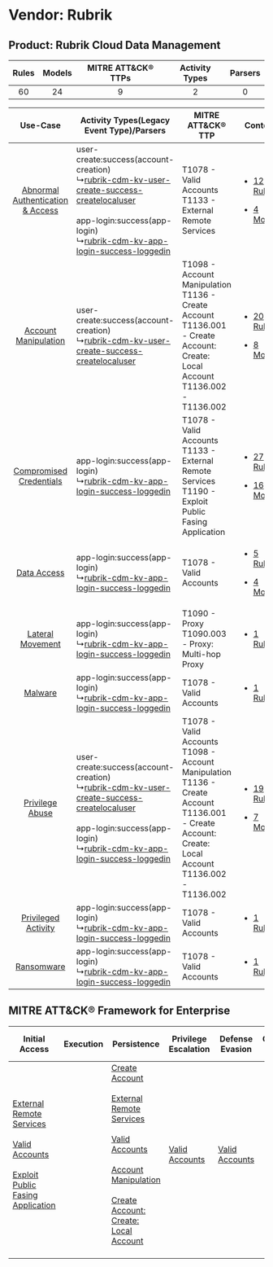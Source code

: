 Vendor: Rubrik
==============
Product: Rubrik Cloud Data Management
-------------------------------------
| Rules | Models | MITRE ATT&CK® TTPs | Activity Types | Parsers |
|:-----:|:------:|:------------------:|:--------------:|:-------:|
|  60   |   24   |         9          |       2        |    0    |

|    Use-Case    | Activity Types(Legacy Event Type)/Parsers    | MITRE ATT&CK® TTP    | Content    |
|:----:| ---- | ---- | ---- |
| [Abnormal Authentication & Access](../../../UseCases/uc_abnormal_authentication_&_access.md) |  user-create:success(account-creation)<br> ↳[rubrik-cdm-kv-user-create-success-createlocaluser](Ps/pC_rubrikcdmkvusercreatesuccesscreatelocaluser.md)<br><br> app-login:success(app-login)<br> ↳[rubrik-cdm-kv-app-login-success-loggedin](Ps/pC_rubrikcdmkvapploginsuccessloggedin.md)<br> | T1078 - Valid Accounts<br>T1133 - External Remote Services<br>    | [<ul><li>12 Rules</li></ul><ul><li>4 Models</li></ul>](RM/r_m_rubrik_rubrik_cloud_data_management_Abnormal_Authentication_&_Access.md) |
|    [Account Manipulation](../../../UseCases/uc_account_manipulation.md)    |  user-create:success(account-creation)<br> ↳[rubrik-cdm-kv-user-create-success-createlocaluser](Ps/pC_rubrikcdmkvusercreatesuccesscreatelocaluser.md)<br>    | T1098 - Account Manipulation<br>T1136 - Create Account<br>T1136.001 - Create Account: Create: Local Account<br>T1136.002 - T1136.002<br>    | [<ul><li>20 Rules</li></ul><ul><li>8 Models</li></ul>](RM/r_m_rubrik_rubrik_cloud_data_management_Account_Manipulation.md)    |
|          [Compromised Credentials](../../../UseCases/uc_compromised_credentials.md)          |  app-login:success(app-login)<br> ↳[rubrik-cdm-kv-app-login-success-loggedin](Ps/pC_rubrikcdmkvapploginsuccessloggedin.md)<br>    | T1078 - Valid Accounts<br>T1133 - External Remote Services<br>T1190 - Exploit Public Fasing Application<br>    | [<ul><li>27 Rules</li></ul><ul><li>16 Models</li></ul>](RM/r_m_rubrik_rubrik_cloud_data_management_Compromised_Credentials.md)         |
|    [Data Access](../../../UseCases/uc_data_access.md)    |  app-login:success(app-login)<br> ↳[rubrik-cdm-kv-app-login-success-loggedin](Ps/pC_rubrikcdmkvapploginsuccessloggedin.md)<br>    | T1078 - Valid Accounts<br>    | [<ul><li>5 Rules</li></ul><ul><li>4 Models</li></ul>](RM/r_m_rubrik_rubrik_cloud_data_management_Data_Access.md)    |
|    [Lateral Movement](../../../UseCases/uc_lateral_movement.md)    |  app-login:success(app-login)<br> ↳[rubrik-cdm-kv-app-login-success-loggedin](Ps/pC_rubrikcdmkvapploginsuccessloggedin.md)<br>    | T1090 - Proxy<br>T1090.003 - Proxy: Multi-hop Proxy<br>    | [<ul><li>1 Rules</li></ul>](RM/r_m_rubrik_rubrik_cloud_data_management_Lateral_Movement.md)    |
|    [Malware](../../../UseCases/uc_malware.md)    |  app-login:success(app-login)<br> ↳[rubrik-cdm-kv-app-login-success-loggedin](Ps/pC_rubrikcdmkvapploginsuccessloggedin.md)<br>    | T1078 - Valid Accounts<br>    | [<ul><li>1 Rules</li></ul>](RM/r_m_rubrik_rubrik_cloud_data_management_Malware.md)    |
|    [Privilege Abuse](../../../UseCases/uc_privilege_abuse.md)    |  user-create:success(account-creation)<br> ↳[rubrik-cdm-kv-user-create-success-createlocaluser](Ps/pC_rubrikcdmkvusercreatesuccesscreatelocaluser.md)<br><br> app-login:success(app-login)<br> ↳[rubrik-cdm-kv-app-login-success-loggedin](Ps/pC_rubrikcdmkvapploginsuccessloggedin.md)<br> | T1078 - Valid Accounts<br>T1098 - Account Manipulation<br>T1136 - Create Account<br>T1136.001 - Create Account: Create: Local Account<br>T1136.002 - T1136.002<br> | [<ul><li>19 Rules</li></ul><ul><li>7 Models</li></ul>](RM/r_m_rubrik_rubrik_cloud_data_management_Privilege_Abuse.md)    |
|    [Privileged Activity](../../../UseCases/uc_privileged_activity.md)    |  app-login:success(app-login)<br> ↳[rubrik-cdm-kv-app-login-success-loggedin](Ps/pC_rubrikcdmkvapploginsuccessloggedin.md)<br>    | T1078 - Valid Accounts<br>    | [<ul><li>1 Rules</li></ul>](RM/r_m_rubrik_rubrik_cloud_data_management_Privileged_Activity.md)    |
|    [Ransomware](../../../UseCases/uc_ransomware.md)    |  app-login:success(app-login)<br> ↳[rubrik-cdm-kv-app-login-success-loggedin](Ps/pC_rubrikcdmkvapploginsuccessloggedin.md)<br>    | T1078 - Valid Accounts<br>    | [<ul><li>1 Rules</li></ul>](RM/r_m_rubrik_rubrik_cloud_data_management_Ransomware.md)    |

MITRE ATT&CK® Framework for Enterprise
--------------------------------------
| Initial Access                                                                                                                                                                                                                         | Execution | Persistence                                                                                                                                                                                                                                                                                                                                                                                | Privilege Escalation                                                | Defense Evasion                                                     | Credential Access | Discovery | Lateral Movement | Collection | Command and Control                                                                                                                       | Exfiltration | Impact |
| -------------------------------------------------------------------------------------------------------------------------------------------------------------------------------------------------------------------------------------- | --------- | ------------------------------------------------------------------------------------------------------------------------------------------------------------------------------------------------------------------------------------------------------------------------------------------------------------------------------------------------------------------------------------------ | ------------------------------------------------------------------- | ------------------------------------------------------------------- | ----------------- | --------- | ---------------- | ---------- | ----------------------------------------------------------------------------------------------------------------------------------------- | ------------ | ------ |
| [External Remote Services](https://attack.mitre.org/techniques/T1133)<br><br>[Valid Accounts](https://attack.mitre.org/techniques/T1078)<br><br>[Exploit Public Fasing Application](https://attack.mitre.org/techniques/T1190)<br><br> |           | [Create Account](https://attack.mitre.org/techniques/T1136)<br><br>[External Remote Services](https://attack.mitre.org/techniques/T1133)<br><br>[Valid Accounts](https://attack.mitre.org/techniques/T1078)<br><br>[Account Manipulation](https://attack.mitre.org/techniques/T1098)<br><br>[Create Account: Create: Local Account](https://attack.mitre.org/techniques/T1136/001)<br><br> | [Valid Accounts](https://attack.mitre.org/techniques/T1078)<br><br> | [Valid Accounts](https://attack.mitre.org/techniques/T1078)<br><br> |                   |           |                  |            | [Proxy: Multi-hop Proxy](https://attack.mitre.org/techniques/T1090/003)<br><br>[Proxy](https://attack.mitre.org/techniques/T1090)<br><br> |              |        |